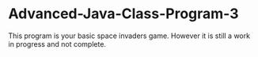 # Advanced-Java-Class-Program-3
This program is your basic space invaders game.  However it is still a work in progress and not complete.
